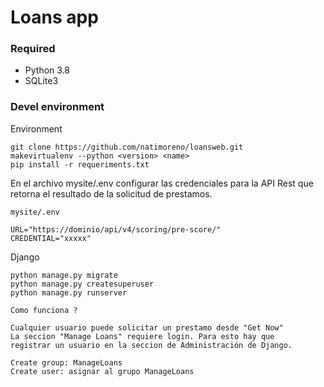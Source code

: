 # Loans app

### Required
* Python 3.8
* SQLite3

### Devel environment

Environment

```
git clone https://github.com/natimoreno/loansweb.git
makevirtualenv --python <version> <name>
pip install -r requeriments.txt
```

En el archivo mysite/.env configurar las credenciales para
la API Rest que retorna el resultado de la solicitud de prestamos.
```
mysite/.env

URL="https://dominio/api/v4/scoring/pre-score/"
CREDENTIAL="xxxxx"
```

Django

```
python manage.py migrate
python manage.py createsuperuser 
python manage.py runserver
```

```
Como funciona ?

Cualquier usuario puede solicitar un prestamo desde "Get Now"
La seccion "Manage Loans" requiere login. Para esto hay que 
registrar un usuario en la seccion de Administración de Django.

Create group: ManageLoans
Create user: asignar al grupo ManageLoans 
```
